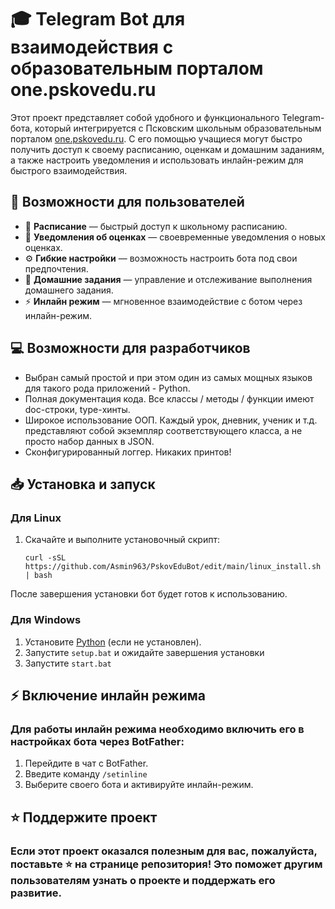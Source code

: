 # 🎓 Telegram Bot для взаимодействия с образовательным порталом one.pskovedu.ru

Этот проект представляет собой удобного и функционального Telegram-бота, который интегрируется с Псковским школьным образовательным порталом [one.pskovedu.ru](https://one.pskovedu.ru). С его помощью учащиеся могут быстро получить доступ к своему расписанию, оценкам и домашним заданиям, а также настроить уведомления и использовать инлайн-режим для быстрого взаимодействия.

## 🚀 Возможности для пользователей

- 📅 **Расписание** — быстрый доступ к школьному расписанию.
- 📲 **Уведомления об оценках** — своевременные уведомления о новых оценках.
- ⚙️ **Гибкие настройки** — возможность настроить бота под свои предпочтения.
- 📝 **Домашние задания** — управление и отслеживание выполнения домашнего задания.
- ⚡ **Инлайн режим** — мгновенное взаимодействие с ботом через инлайн-режим.

## 💻 Возможности для разработчиков
- Выбран самый простой и при этом один из самых мощных языков для такого рода приложений - Python.
- Полная документация кода. Все классы / методы / функции имеют doc-строки, type-хинты.
- Широкое использование ООП. Каждый урок, дневник, ученик и т.д. представляют собой экземпляр соответствующего класса, а не просто набор данных в JSON.
- Сконфигурированный логгер. Никаких принтов!
## 📥 Установка и запуск

### Для Linux

1. Скачайте и выполните установочный скрипт:
   ```
   curl -sSL https://github.com/Asmin963/PskovEduBot/edit/main/linux_install.sh | bash
После завершения установки бот будет готов к использованию.
### Для Windows
1. Установите <a href="https://www.python.org/downloads/windows/">Python</a> (если не установлен).
2. Запустите `setup.bat` и ожидайте завершения установки
5. Запустите `start.bat`
   
## ⚡ Включение инлайн режима
### Для работы инлайн режима необходимо включить его в настройках бота через BotFather:

1. Перейдите в чат с BotFather.
2. Введите команду `/setinline`
3. Выберите своего бота и активируйте инлайн-режим.

## ⭐ Поддержите проект
### Если этот проект оказался полезным для вас, пожалуйста, поставьте ⭐ на странице репозитория! Это поможет другим пользователям узнать о проекте и поддержать его развитие.





